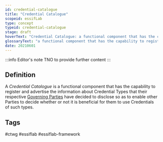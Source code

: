 ```yaml
---
id: credential-catalogue
title: "Credential Catalogue"
scopeid: essifLab
type: concept
typeid: credential-catalogue
stage: draft
hoverText: "Credential Catalogue: a functional component that has the capability to register and advertise the information about Credential Types that their respective Governing Parties have decided to disclose so as to enable other Parties to decide whether or not it is beneficial for them to use Credentials of such types."
glossaryText: "a functional component that has the capability to register and advertise the information about %%credential types^credential-type%% that their respective %%governing parties^governor%% have decided to disclose so as to enable other %%parties^party%% to decide whether or not it is beneficial for them to use %%credentials^credential%% of such types."
date: 20210601
---
```


:::info Editor's note
TNO to provide further content
:::

## Definition

A *Credential Catalogue* is a functional component that has the capability to register and advertise the information about Credential Types that their respective [Governing Parties](governor) have decided to disclose so as to enable other Parties to decide whether or not it is beneficial for them to use Credentials of such types.
## Tags
#ctwg #essiflab #essiflab-framework